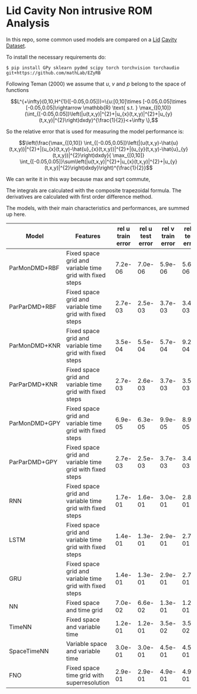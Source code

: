 # Lid Cavity Non intrusive ROM Analysis
In this repo, some common used models are compared on a [Lid](https://github.com/guglielmopadula/LidCavity) [Cavity](https://github.com/guglielmopadula/LidCavity) [Dataset](https://github.com/guglielmopadula/LidCavity).

To install the necessary requirements do:

    $ pip install GPy sklearn pydmd scipy torch torchvision torchaudio git+https://github.com/mathLab/EZyRB 


Following Teman (2000) we assume that $u$, $v$ and $p$ belong to the space of functions 
```math
L^{+\infty}(0,10,H^{1}([-0.05,0.05]))=\{u:[0,10]\times [-0.05,0.05]\times [-0.05,0.05]\rightarrow \mathbb{R} \text{ s.t. } \max_{[0,10]} (\int_{[-0.05,0.05]}\left(|u(t,x,y)|^{2}+|u_{x}(t,x,y)|^{2}+|u_{y}(t,x,y)|^{2}\right)dxdy)^{\frac{1}{2}}<+\infty \},
```



So the relative error that is used for measuring the model performance is:

```math
\left(\frac{\max_{[0,10]} \int_{[-0.05,0.05]}\left(|(u(t,x,y)-\hat{u}(t,x,y))|^{2}+|(u_{x}(t,x,y)-\hat{u}_{x}(t,x,y))|^{2}+|(u_{y}(t,x,y)-\hat{u}_{y}(t,x,y))|^{2}\right)dxdy}{ \max_{[0,10]} \int_{[-0.05,0.05]}\sum\left(|u(t,x,y)|^{2}+|u_{x}(t,x,y)|^{2}+|u_{y}(t,x,y)|^{2}\right)dxdy}\right)^{\frac{1}{2}}
```
We can write it in this way because max and sqrt commute,

The integrals are calculated with the composite trapezoidal formula.
The derivatives are calculated with first order difference method.

The models, with their main characteristics and 
performances, are summed up here.


|   Model     |         Features                                       |rel u train error|rel u test error|rel v train error|rel v test error|rel p train error|rel p test error| 
|-------------|--------------------------------------------------------|-----------------|----------------|-----------------|----------------|-----------------|----------------|
|ParMonDMD+RBF|Fixed space grid and variable time grid with fixed steps|7.2e-06          |7.0e-06         |5.9e-06          |5.6e-06         |2.1e-05          |2.7e-05         |
|ParParDMD+RBF|Fixed space grid and variable time grid with fixed steps|2.7e-03          |2.5e-03         |3.7e-03          |3.4e-03         |3.8e-03          |3.6e-03         |
|ParMonDMD+KNR|Fixed space grid and variable time grid with fixed steps|3.5e-04          |5.5e-04         |5.7e-04          |9.2e-04         |6.8e-05          |9.9e-04         |
|ParParDMD+KNR|Fixed space grid and variable time grid with fixed steps|2.7e-03          |2.6e-03         |3.7e-03          |3.5e-03         |4.0e-03          |3.8e-03         |
|ParMonDMD+GPY|Fixed space grid and variable time grid with fixed steps|6.9e-05          |6.3e-05         |9.9e-05          |8.9e-05         |2.3e-04          |2.3e-04         |
|ParParDMD+GPY|Fixed space grid and variable time grid with fixed steps|2.7e-03          |2.5e-03         |3.7e-03          |3.4e-03         |3.8e-03          |3.6e-03         |
|RNN          |Fixed space grid and variable time grid with fixed steps|1.7e-01          |1.6e-01         |3.0e-01          |2.8e-01         |1.2e-01          |1.1e-01         |
|LSTM         |Fixed space grid and variable time grid with fixed steps|1.4e-01          |1.3e-01         |2.9e-01          |2.7e-01         |1.1e-01          |1.0e-01         |
|GRU          |Fixed space grid and variable time grid with fixed steps|1.4e-01          |1.3e-01         |2.9e-01          |2.7e-01         |6.6e-02          |5.9e-02         |
|NN           |Fixed space and time grid                               |7.0e-02          |6.6e-02         |1.3e-01          |1.2e-01         |1.3e-01          |1.3e-01         |
|TimeNN       |Fixed space and variable time                           |1.2e-01          |1.2e-01         |3.5e-02          |3.5e-02         |5.5e-02          |5.3e-02         | 
|SpaceTimeNN  |Variable space and variable time                        |3.0e-01          |3.0e-01         |4.5e-01          |4.5e-01         |4.8e-01          |4.7e-01         |
|FNO          |Fixed space time grid with superresolution              |2.9e-01          |2.9e-01         |4.9e-01          |4.9e-01         |4.6e-01          |4.5e-01         |
